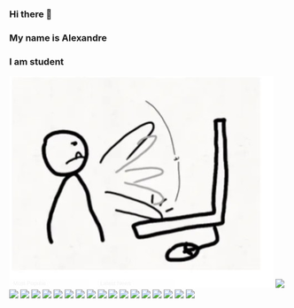 ### Hi there 👋

### My name is Alexandre
### I am student 

<img src="/img/DevStudent.jpg">

<img width="50" src="https://cdn.jsdelivr.net/gh/devicons/devicon/icons/vscode/vscode-original.svg" />

<img width="50" src="https://cdn.jsdelivr.net/gh/devicons/devicon/icons/react/react-original-wordmark.svg" />

<img width="50" src="https://cdn.jsdelivr.net/gh/devicons/devicon/icons/npm/npm-original-wordmark.svg" />

<img width="50" src="https://cdn.jsdelivr.net/gh/devicons/devicon/icons/msdos/msdos-original.svg" />

<img width="50" src="https://cdn.jsdelivr.net/gh/devicons/devicon/icons/markdown/markdown-original.svg" />

<img width="50" src="https://cdn.jsdelivr.net/gh/devicons/devicon/icons/java/java-original-wordmark.svg" />

<img width="50" src="https://cdn.jsdelivr.net/gh/devicons/devicon/icons/intellij/intellij-original-wordmark.svg" />

<img width="50" src="https://cdn.jsdelivr.net/gh/devicons/devicon/icons/html5/html5-original-wordmark.svg" />

<img width="50" src="https://cdn.jsdelivr.net/gh/devicons/devicon/icons/github/github-original-wordmark.svg" />

<img width="50" src="https://cdn.jsdelivr.net/gh/devicons/devicon/icons/flutter/flutter-original.svg" />

<img width="50" src="https://cdn.jsdelivr.net/gh/devicons/devicon/icons/css3/css3-original-wordmark.svg" />

<img width="50" src="https://cdn.jsdelivr.net/gh/devicons/devicon/icons/bootstrap/bootstrap-original-wordmark.svg" />

<img width="50" src="https://cdn.jsdelivr.net/gh/devicons/devicon/icons/androidstudio/androidstudio-original-wordmark.svg" />

<img width="50" src="https://cdn.jsdelivr.net/gh/devicons/devicon/icons/dart/dart-original-wordmark.svg" />

<img width="50" src="https://cdn.jsdelivr.net/gh/devicons/devicon/icons/php/php-plain.svg" />

<img width="50" src="https://cdn.jsdelivr.net/gh/devicons/devicon/icons/mysql/mysql-original-wordmark.svg" />

<img width="50" src="https://cdn.jsdelivr.net/gh/devicons/devicon/icons/docker/docker-original-wordmark.svg" />

<img width="50" src="https://cdn.jsdelivr.net/gh/devicons/devicon/icons/apache/apache-original-wordmark.svg" />
          
          
          
          

          
          
          
          
          
          
          
          
          
          
          
          
          

<!--
**alexandreheigi/alexandreheigi** is a ✨ _special_ ✨ repository because its `README.md` (this file) appears on your GitHub profile.

Here are some ideas to get you started:

- 🔭 I’m currently working on ...
- 🌱 I’m currently learning ...
- 👯 I’m looking to collaborate on ...
- 🤔 I’m looking for help with ...
- 💬 Ask me about ...
- 📫 How to reach me: ...
- 😄 Pronouns: ...
- ⚡ Fun fact: ...
-->

